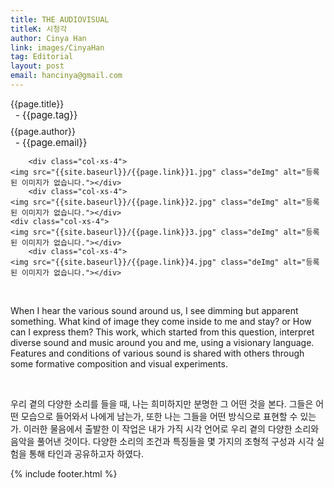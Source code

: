 ```yaml
---
title: THE AUDIOVISUAL
titleK: 시청각
author: Cinya Han
link: images/CinyaHan
tag: Editorial
layout: post
email: hancinya@gmail.com
---	
```


<div class="container">

<div class="deDep">
{{page.title}}<br>
<p style="font-size:15px; margin:0px; padding:0px 0px 0px 8px; margin:0px 0px 8px 0px;">- {{page.tag}}</p>
{{page.author}}<br>
<p style="font-size:15px; margin:0px; padding:0px 0px 0px 8px;">- {{page.email}}</p>
</div>


<div class="row" class="imgcolor">
	
		<div class="col-xs-4">
	<img src="{{site.baseurl}}/{{page.link}}1.jpg" class="deImg" alt="등록된 이미지가 없습니다."></div>
		<div class="col-xs-4">
	<img src="{{site.baseurl}}/{{page.link}}2.jpg" class="deImg" alt="등록된 이미지가 없습니다."></div>
	<div class="col-xs-4">
	<img src="{{site.baseurl}}/{{page.link}}3.jpg" class="deImg" alt="등록된 이미지가 없습니다."></div>
		<div class="col-xs-4">
	<img src="{{site.baseurl}}/{{page.link}}4.jpg" class="deImg" alt="등록된 이미지가 없습니다."></div>
	
</div>
<br>

<div class="det lato">



When I hear the various sound around us, I see dimming but apparent something. What kind of image they come inside to me and stay? or How can I express them? This work, which started from this question, interpret diverse sound and music around you and me, using a visionary language. Features and conditions of various sound is shared with others through some formative composition and visual experiments.



</div>

<br>

<div class="noto">

우리 곁의 다양한 소리를 들을 때, 나는 희미하지만 분명한 그 어떤 것을 본다. 그들은 어떤 모습으로 들어와서 나에게 남는가, 또한 나는 그들을 어떤 방식으로 표현할 수 있는가. 이러한 물음에서 출발한 이 작업은 내가 가직 시각 언어로 우리 곁의 다양한 소리와 음악을 풀어낸 것이다. 다양한 소리의 조건과 특징들을 몇 가지의 조형적 구성과 시각 실험을 통해 타인과 공유하고자 하였다.


</div>
{% include footer.html %} 